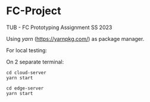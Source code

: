 # FC-Project

 TUB - FC Prototyping Assignment SS 2023

Using *yarn* (https://yarnpkg.com/) as package manager.

For local testing:

On 2 separate terminal:

```
cd cloud-server
yarn start
```

```
cd edge-server
yarn start
```
